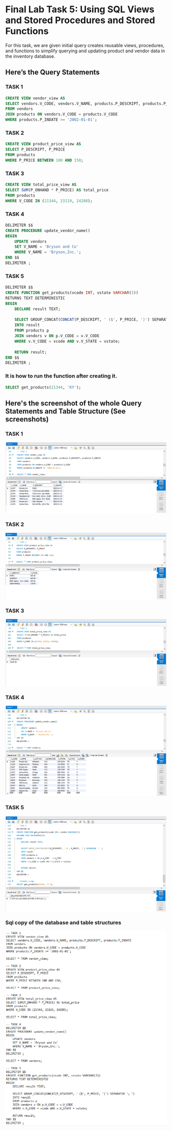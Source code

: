 # Final Lab Task 5: Using SQL Views and Stored Procedures and Stored Functions
For this task, we are given initial query creates reusable views, procedures, and functions to simplify querying and updating product and vendor data in the inventory database.

## Here’s the Query Statements

### TASK 1
```sql
CREATE VIEW vendor_view AS
SELECT vendors.V_CODE, vendors.V_NAME, products.P_DESCRIPT, products.P_INDATE
FROM vendors
JOIN products ON vendors.V_CODE = products.V_CODE
WHERE products.P_INDATE >= '2002-01-01';
```

### TASK 2
```sql
CREATE VIEW product_price_view AS
SELECT P_DESCRIPT, P_PRICE
FROM products
WHERE P_PRICE BETWEEN 100 AND 150;
```

### TASK 3
```sql
CREATE VIEW total_price_view AS
SELECT SUM(P_ONHAND * P_PRICE) AS total_price
FROM products
WHERE V_CODE IN (21344, 23119, 24288);
```

### TASK 4
```sql
DELIMITER $$
CREATE PROCEDURE update_vendor_name()
BEGIN
    UPDATE vendors
    SET V_NAME = 'Bryson and Co'
    WHERE V_NAME = 'Bryson,Inc.';
END $$
DELIMITER ;
```

### TASK 5
```sql
DELIMITER $$
CREATE FUNCTION get_products(vcode INT, vstate VARCHAR(3))
RETURNS TEXT DETERMINISTIC
BEGIN
    DECLARE result TEXT;

    SELECT GROUP_CONCAT(CONCAT(P_DESCRIPT, ' ($', P_PRICE, ')') SEPARATOR '; ')
    INTO result
    FROM products p
    JOIN vendors v ON p.V_CODE = v.V_CODE
    WHERE v.V_CODE = vcode AND v.V_STATE = vstate;

    RETURN result;
END $$
DELIMITER ;
```

### It is how to run the function after creating it.
```sql
SELECT get_products(21344, 'KY');
```

## Here's the screenshot of the whole Query Statements and Table Structure (See screenshots)

### TASK 1

![Sample Output](images/LAB5.1.PNG)

### TASK 2

![Sample Output](images/LAB5.2.PNG)

### TASK 3

![Sample Output](images/LAB5.3.PNG)

### TASK 4

![Sample Output](images/LAB5.4.PNG)

### TASK 5

![Sample Output](images/LAB5.5.PNG)

### Sql copy of the database and table structures

![Sample Output](images/LABCOPY.PNG)



